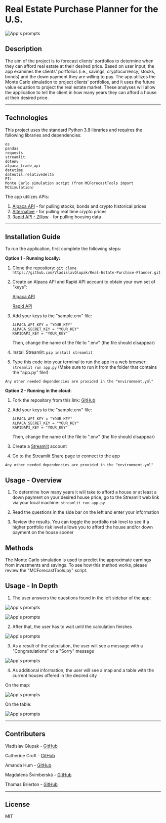 # Real Estate Purchase Planner for the U.S.

![App's prompts](pics/picture.jpg)

## Description

The aim of the project is to forecast clients’ portfolios to determine when they can afford real estate at their desired price. Based on user input, the app examines the clients' portfolios (i.e., savings, cryptocurrency, stocks, bonds) and the down payment they are willing to pay.
The app utilizes the Monte Carlo simulation to project clients’ portfolios, and it uses the future value equation to project the real estate market. These analyses will allow the application to tell the client in how many years they can afford a house at their desired price.

---

## Technologies

This project uses the standard Python 3.8 libraries and requires the following libraries and dependencies:

```
os
pandas
requests
streamlit
dotenv
alpaca_trade_api
datetime
dateutil.relativedelta
PIL
Monte Carlo simulation script (from MCForecastTools import MCSimulation)
```

The app utilizes APIs:

1. [Alpaca API](https://alpaca.markets) - for pulling stocks, bonds and crypto historical prices
2. [Alternative](https://alternative.me/crypto/api/) - for pulling real time crypto prices
3. [Rapid API - Zillow](https://rapidapi.com/apimaker/api/zillow-com1/) - for pulling housing data

---

## Installation Guide

To run the application, first complete the following steps:

**Option 1 - Running locally:**

1. Clone the repository: `git clone https://github.com/VladislavGlupak/Real-Estate-Purchase-Planner.git`

2. Create an Alpaca API and Rapid API account to obtain your own set of "keys":
   
   [Alpaca API](https://alpaca.markets/)

   [Rapid API](https://rapidapi.com/)

3. Add your keys to the "sample.env" file:
   ```
   ALPACA_API_KEY = "YOUR_KEY"
   ALPACA_SECRET_KEY = "YOUR_KEY"
   RAPIDAPI_KEY = "YOUR_KEY"
   ```
   Then, change the name of the file to ".env" (the file should disappear)

4. Install Streamlit: `pip install streamlit`

5. Type this code into your terminal to run the app in a web browser: `streamlit run app.py` (Make sure to run it from the folder that contains the "app.py" file!)
```
Any other needed dependencies are provided in the "environment.yml"
```

**Option 2 - Running in the cloud:**

1. Fork the repository from this link: [GitHub](https://github.com/VladislavGlupak/Real-Estate-Purchase-Planner)

2. Add your keys to the "sample.env" file:
   ```
   ALPACA_API_KEY = "YOUR_KEY"
   ALPACA_SECRET_KEY = "YOUR_KEY"
   RAPIDAPI_KEY = "YOUR_KEY"
   ```
   Then, change the name of the file to ".env" (the file should disappear)

3. Create a [Streamlit](https://streamlit.io/) account

4. Go to the Streamlit [Share](share.streamlit.io) page to connect to the app 
```
Any other needed dependencies are provided in the "environment.yml"
```

## Usage - Overview 

1. To determine how many years it will take to afford a house or at least a down payment on your desired house price, go to the Streamlit web link via your local machine: `streamlit run app.py`
   
2. Read the questions in the side bar on the left and enter your information

3. Review the results. You can toggle the portfolio risk level to see if a higher portfolio risk level allows you to afford the house and/or down payment on the house sooner

## Methods

The Monte Carlo simulation is used to predict the approximate earnings from investments and savings. To see how this method works, please review the "MCForecastTools.py" script.

## Usage - In Depth 

1. The user answers the questions found in the left sidebar of the app:

![App's prompts](pics/sidebar_1.JPG)

![App's prompts](pics/sidebar_2.JPG)

2. After that, the user has to wait until the calculation finishes

![App's prompts](pics/spinner_.JPG)

3. As a result of the calculation, the user will see a message with a "Congratulations" or a "Sorry" message

![App's prompts](pics/result_1.JPG)

4. As additional information, the user will see a map and a table with the current houses offered in the desired city

On the map:

![App's prompts](pics/map.JPG)

On the table:

![App's prompts](pics/table.JPG)

---

## Contributers

Vladislav Glupak - [GitHub](https://github.com/VladislavGlupak)

Catherine Croft - [GitHub](https://github.com/ccroft6)

Amanda Hum - [GitHub](https://github.com/amandahum18)

Magdalena Švimberská - [GitHub](https://github.com/MagdaSvim)

Thomas Brierton - [GitHub](https://github.com/ThomasBrierton)

---

## License

MIT
